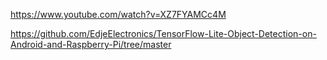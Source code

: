 https://www.youtube.com/watch?v=XZ7FYAMCc4M


https://github.com/EdjeElectronics/TensorFlow-Lite-Object-Detection-on-Android-and-Raspberry-Pi/tree/master


